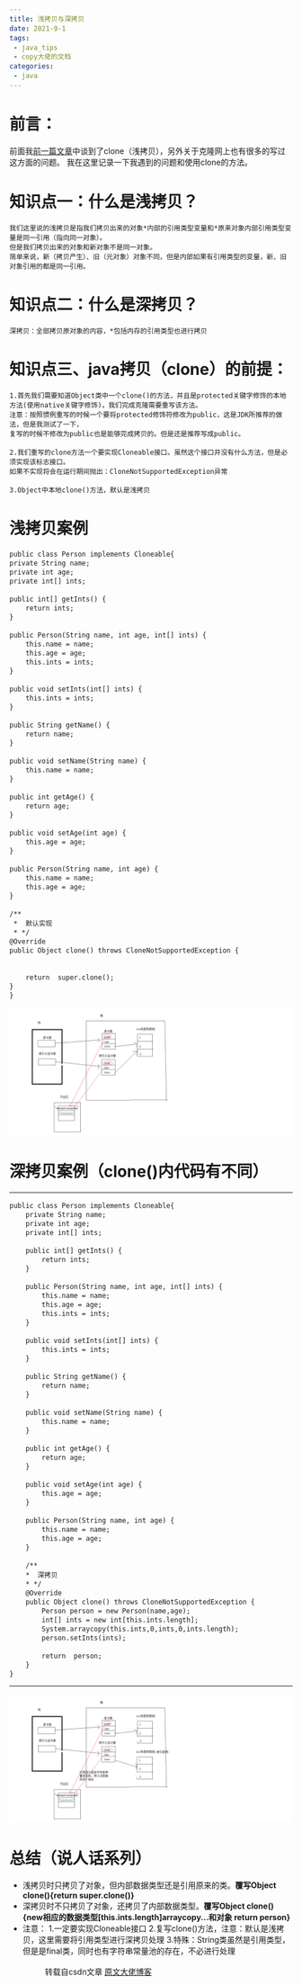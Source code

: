 ```yaml
---
title: 浅拷贝与深拷贝
date: 2021-9-1
tags:
 - java_tips
 - copy大佬的文档
categories: 
 - java
---
```

# 前言：

前面我[前一篇文章](/blogs/java/tips/this.md)中谈到了clone（浅拷贝），另外关于克隆网上也有很多的写过这方面的问题。
我在这里记录一下我遇到的问题和使用clone的方法。

# 知识点一：什么是浅拷贝？

	我们这里说的浅拷贝是指我们拷贝出来的对象*内部的引用类型变量和*原来对象内部引用类型变量是同一引用（指向同一对象）。
	但是我们拷贝出来的对象和新对象不是同一对象。
	简单来说，新（拷贝产生）、旧（元对象）对象不同，但是内部如果有引用类型的变量，新、旧对象引用的都是同一引用。

# 知识点二：什么是深拷贝？

    深拷贝：全部拷贝原对象的内容，*包括内存的引用类型也进行拷贝

# 知识点三、java拷贝（clone）的前提：

    1.首先我们需要知道Object类中一个clone()的方法，并且是protected关键字修饰的本地方法(使用native关键字修饰)，我们完成克隆需要重写该方法。
    注意：按照惯例重写的时候一个要将protected修饰符修改为public，这是JDK所推荐的做法，但是我测试了一下，
    复写的时候不修改为public也是能够完成拷贝的。但是还是推荐写成public。

    2.我们重写的clone方法一个要实现Cloneable接口。虽然这个接口并没有什么方法，但是必须实现该标志接口。
    如果不实现将会在运行期间抛出：CloneNotSupportedException异常

    3.Object中本地clone()方法，默认是浅拷贝
# 浅拷贝案例
    public class Person implements Cloneable{
    private String name;
    private int age;
    private int[] ints;

    public int[] getInts() {
        return ints;
    }

    public Person(String name, int age, int[] ints) {
        this.name = name;
        this.age = age;
        this.ints = ints;
    }

    public void setInts(int[] ints) {
        this.ints = ints;
    }

    public String getName() {
        return name;
    }

    public void setName(String name) {
        this.name = name;
    }

    public int getAge() {
        return age;
    }

    public void setAge(int age) {
        this.age = age;
    }

    public Person(String name, int age) {
        this.name = name;
        this.age = age;
    }

    /**
     *  默认实现
     * */
    @Override
    public Object clone() throws CloneNotSupportedException {


        return  super.clone();
    }
    }
![Image text](../../../.vuepress/public/copy1.png)

# 深拷贝案例（clone()内代码有不同）
--- 
    public class Person implements Cloneable{
        private String name;
        private int age;
        private int[] ints;

        public int[] getInts() {
            return ints;
        }

        public Person(String name, int age, int[] ints) {
            this.name = name;
            this.age = age;
            this.ints = ints;
        }

        public void setInts(int[] ints) {
            this.ints = ints;
        }

        public String getName() {
            return name;
        }

        public void setName(String name) {
            this.name = name;
        }

        public int getAge() {
            return age;
        }

        public void setAge(int age) {
            this.age = age;
        }

        public Person(String name, int age) {
            this.name = name;
            this.age = age;
        }

        /**
        *  深拷贝
        * */
        @Override
        public Object clone() throws CloneNotSupportedException {
            Person person = new Person(name,age);
            int[] ints = new int[this.ints.length];
            System.arraycopy(this.ints,0,ints,0,ints.length);
            person.setInts(ints);

            return  person;
        }
    }
---
![Image text](../../../.vuepress/public/copy2.png)
# 总结（说人话系列）
- 浅拷贝时只拷贝了对象，但内部数据类型还是引用原来的类。**覆写Object clone(){return super.clone()}**
- 深拷贝时不只拷贝了对象，还拷贝了内部数据类型。**覆写Object clone(){new相应的数据类型[this.ints.length]arraycopy...和对象 return person}**
- 注意： 
    1.一定要实现Cloneable接口
    2.复写clone()方法，注意：默认是浅拷贝，这里需要将引用类型进行深拷贝处理
    3.特殊：String类虽然是引用类型，但是是final类，同时也有字符串常量池的存在，不必进行处理
<br><br>
&nbsp;&nbsp;&nbsp;&nbsp;&nbsp;&nbsp;&nbsp;&nbsp;&nbsp;&nbsp;转载自csdn文章 [原文大佬博客](https://blog.csdn.net/xinghuo0007/article/details/78896726)